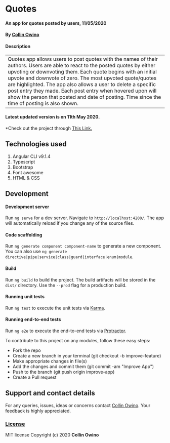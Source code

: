 # Quotes
#### An app for quotes posted by users, 11/05/2020
#### By [Collin Owino](https://github.com/Collin9726)
#### Description

<table>
<tr>
<td>
Quotes app allows users to post quotes with the names of their authors. Users are able to react to the 
posted quotes by either upvoting or downvoting them. Each quote begins with an initial upvote and downvote of zero. The most upvoted quote/quotes are highlighted. The app also allows a user to delete a specific post entry they made. Each post entry when hovered upon will show the person that posted and date of posting. Time since the time of posting is also shown. 
</td>
</tr>
</table> 

#### Latest updated version is on 11th May 2020.
\*Check out the project through <a href="https://collin9726.github.io/Quotes">This Link.</a>

## Technologies used

1. Angular CLI v9.1.4
2. Typescript
3. Bootstrap
4. Font awesome
5. HTML & CSS

## Development

#### Development server

Run `ng serve` for a dev server. Navigate to `http://localhost:4200/`. The app will automatically reload if you change any of the source files.

#### Code scaffolding

Run `ng generate component component-name` to generate a new component. You can also use `ng generate directive|pipe|service|class|guard|interface|enum|module`.

#### Build

Run `ng build` to build the project. The build artifacts will be stored in the `dist/` directory. Use the `--prod` flag for a production build.

#### Running unit tests

Run `ng test` to execute the unit tests via [Karma](https://karma-runner.github.io).

#### Running end-to-end tests

Run `ng e2e` to execute the end-to-end tests via [Protractor](http://www.protractortest.org/).

To contribute to this project on any modules, follow these easy steps:

- Fork the repo
- Create a new branch in your terminal (git checkout -b improve-feature)
- Make appropriate changes in file(s)
- Add the changes and commit them (git commit -am "Improve App")
- Push to the branch (git push origin improve-app)
- Create a Pull request

## Support and contact details
For any queries, issues, ideas or concerns contact [Collin Owino](owino.collin@gmail.com). Your feedback is highly appreciated. 
### [License](LICENSE)
MIT license
Copyright (c) 2020 **Collin Owino**